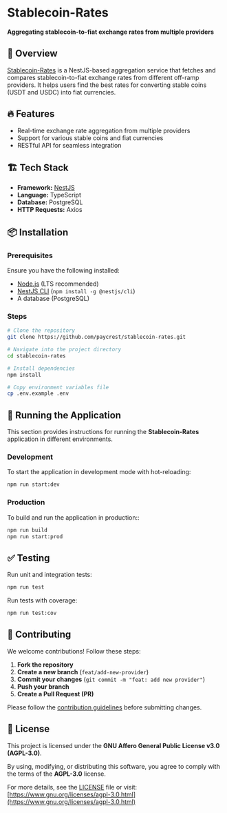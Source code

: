 # Stablecoin-Rates

**Aggregating stablecoin-to-fiat exchange rates from multiple providers**

## 🚀 Overview

[Stablecoin-Rates](https://github.com/paycrest/stablecoin-rates) is a NestJS-based aggregation service that fetches and compares stablecoin-to-fiat exchange rates from different off-ramp providers. It helps users find the best rates for converting stable coins (USDT and USDC) into fiat currencies.

## 🔥 Features

- Real-time exchange rate aggregation from multiple providers
- Support for various stable coins and fiat currencies
- RESTful API for seamless integration

## 🏗 Tech Stack

- **Framework:** [NestJS](https://nestjs.com/)
- **Language:** TypeScript
- **Database:** PostgreSQL
- **HTTP Requests:** Axios

## 📦 Installation

### Prerequisites

Ensure you have the following installed:

- [Node.js](https://nodejs.org/) (LTS recommended)
- [NestJS CLI](https://docs.nestjs.com/cli/overview) (`npm install -g @nestjs/cli`)
- A database (PostgreSQL)

### Steps

```sh
# Clone the repository
git clone https://github.com/paycrest/stablecoin-rates.git

# Navigate into the project directory
cd stablecoin-rates

# Install dependencies
npm install

# Copy environment variables file
cp .env.example .env
```

## 🚀 Running the Application

This section provides instructions for running the **Stablecoin-Rates** application in different environments.

### Development

To start the application in development mode with hot-reloading:

```sh
npm run start:dev
```

### Production

To build and run the application in production::

```sh
npm run build
npm run start:prod
```

## ✅ Testing

Run unit and integration tests:

```sh
npm run test
```

Run tests with coverage:

```sh
npm run test:cov
```

## 🤝 Contributing

We welcome contributions! Follow these steps:

1. **Fork the repository**
2. **Create a new branch** (`feat/add-new-provider`)
3. **Commit your changes** (`git commit -m "feat: add new provider"`)
4. **Push your branch**
5. **Create a Pull Request (PR)**

Please follow the [contribution guidelines](CONTRIBUTING.md) before submitting changes.

## 📜 License

This project is licensed under the **GNU Affero General Public License v3.0 (AGPL-3.0)**.

By using, modifying, or distributing this software, you agree to comply with the terms of the **AGPL-3.0** license.

For more details, see the [LICENSE](LICENSE) file or visit:  
[https://www.gnu.org/licenses/agpl-3.0.html](https://www.gnu.org/licenses/agpl-3.0.html)

